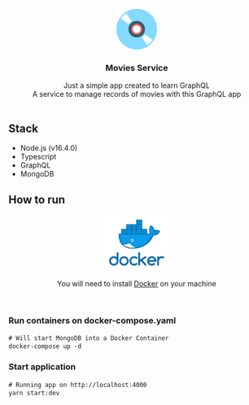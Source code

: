 


<!-- PROJECT LOGO -->
<br />
<div align="center">
  <img src="icon.png" alt="Logo" width="80" height="80">

  <h3 align="center">Movies Service</h3>

  <p align="center">
    Just a simple app created to learn GraphQL <br> A service to manage records of movies with this GraphQL app
    <br />
    <br />
  </p>
</div>

## Stack
- Node.js (v16.4.0) 
- Typescript
- GraphQL
- MongoDB

## How to run
<div align="center">
<img src="docker-icon.png" alt="Logo" height="110">
<p align="center">
You will need to install <a href="https://www.docker.com/">Docker</a> on your machine
</p>
<br/>
</div>

### Run containers on docker-compose.yaml

```shell
# Will start MongoDB into a Docker Container
docker-compose up -d
```

### Start application
```shell
# Running app on http://localhost:4000
yarn start:dev
```